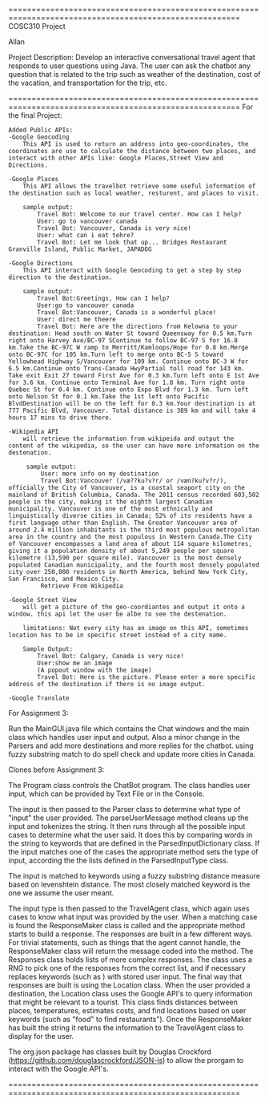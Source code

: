 ========================================================================================================
COSC310 Project

Allan
	
Project Description: 
        Develop an interactive conversational travel agent that responds to user questions using Java. The user can ask the chatbot any question that is related to the trip such as weather of the destination, cost of the vacation, and transportation for the trip, etc. 
	 
========================================================================================================
For the final Project:

	Added Public APIs:
	-Google Geocoding
		This API is used to return an address into geo-coordinates, the coordinates are use to calculate the distance between two places, and interact with other APIs like: Google Places,Street View and Directions.

	-Google Places 
		This API allows the travelbot retrieve some useful information of the destination such as local weather, resturent, and places to visit.

		sample output:
			Travel Bot:	Welcome to our travel center. How can I help?
			User: go to vancouver canada
			Travel Bot: Vancouver, Canada is very nice!
			User: what can i eat tehre?
			Travel Bot: Let me look that up... Bridges Restaurant Granville Island, Public Market, JAPADOG

	-Google Directions
		This API interact with Google Geocoding to get a step by step direction to the destination.

		sample output:
			Travel Bot:Greetings, How can I help?
			User:go to vancouver canada
			Travel Bot:Vancouver, Canada is a wonderful place!	
			User: direct me theere	
			Travel Bot: Here are the directions from Kelowna to your destination: Head south on Water St toward Queensway for 0.5 km.Turn right onto Harvey Ave/BC-97 SContinue to follow BC-97 S for 16.8 km.Take the BC-97C W ramp to Merritt/Kamloops/Hope for 0.8 km.Merge onto BC-97C for 105 km.Turn left to merge onto BC-5 S toward Yellowhead Highway S/Vancouver for 109 km. Continue onto BC-3 W for 6.5 km.Continue onto Trans-Canada HwyPartial toll road for 143 km. Take exit Exit 27 toward First Ave for 0.3 km.Turn left onto E 1st Ave for 3.6 km. Continue onto Terminal Ave for 1.8 km. Turn right onto Quebec St for 0.4 km. Continue onto Expo Blvd for 1.3 km. Turn left onto Nelson St for 0.1 km.Take the 1st left onto Pacific BlvdDestination will be on the left for 0.3 km.Your destination is at 777 Pacific Blvd, Vancouver. Total distance is 389 km and will take 4 hours 17 mins to drive there.

	-Wikipedia API    
		will retrieve the information from wikipeida and output the content of the wikipedia, so the user can have more information on the destenation.

		 sample output:
			 User: more info on my destination
			 Travel Bot:Vancouver (/væ??ku?v?r/ or /væn?ku?v?r/), officially the City of Vancouver, is a coastal seaport city on the mainland of British Columbia, Canada. The 2011 census recorded 603,502 people in the city, making it the eighth largest Canadian municipality. Vancouver is one of the most ethnically and linguistically diverse cities in Canada; 52% of its residents have a first language other than English. The Greater Vancouver area of around 2.4 million inhabitants is the third most populous metropolitan area in the country and the most populous in Western Canada.The City of Vancouver encompasses a land area of about 114 square kilometres, giving it a population density of about 5,249 people per square kilometre (13,590 per square mile). Vancouver is the most densely populated Canadian municipality, and the fourth most densely populated city over 250,000 residents in North America, behind New York City, San Francisco, and Mexico City.
			 Retrieve From Wikipedia

	-Google Street View 
		will get a picture of the geo-coordiantes and output it onto a window. this api let the user be albe to see the destenation. 

		limitations: Not every city has an image on this API, sometimes location has to be in specific street instead of a city name. 

		Sample Output:
			Travel Bot: Calgary, Canada is very nice!
			User:show me an image
			(A popout window with the image)
			Travel Bot: Here is the picture. Please enter a more specific address of the destination if there is no image output.

	-Google Translate
		


For Assignment 3:

Run the MainGUI.java file which contains the Chat windows and the main class which handles user input and output. Also a minor change in the Parsers and add more destinations and more replies for the chatbot. using fuzzy substring match to do spell check and update more cities in Canada.

Clones before Assignment 3:

The Program class controls the ChatBot program. The class handles user input, which can be provided by Text File or in the Console. 

The input is then passed to the Parser class to determine what type of "input" the user provided. The parseUserMessage method cleans up the input and tokenizes the string. It then runs through all the possible input cases to determine what the user said. It does this by comparing words in the string to keywords that are defined in the ParsedInputDictionary class. If the input matches one of the cases the appropriate method sets the type of input, according the the lists defined in the ParsedInputType class.

The input is matched to keywords using a fuzzy substring distance measure based on levenshtein distance. The most closely matched keyword is the one we assume the user meant.

The input type is then passed to the TravelAgent class, which again uses cases to know what input was provided by the user. When a matching case is found the ResponseMaker class is called and the appropriate method starts to build a response. The responses are built in a few different ways. For trivial statements, such as things that the agent cannot handle, the ResponseMaker class will return the message coded into the method. The Responses class holds lists of more complex responses. The class uses a RNG to pick one of the responses from the correct list, and if necessary replaces keywords (such as <Dest>) with stored user input. The final way that responses are built is using the Location class. When the user provided a destination, the Location class uses the Google API's to query information that might be relevant to a tourist. This class finds distances between places, temperatures, estimates costs, and find locations based on user keywords (such as "food" to find restaurants"). Once the ResponseMaker has built the string it returns the information to the TravelAgent class to display for the user.

The org.json package has classes built by Douglas Crockford (https://github.com/douglascrockford/JSON-js) to allow the prorgam to interact with the Google API's.

========================================================================================================
